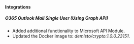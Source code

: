 
#### Integrations
##### O365 Outlook Mail Single User (Using Graph API)
- Added additional functionality to Microsoft API Module.
- Updated the Docker image to: *demisto/crypto:1.0.0.23151*.
